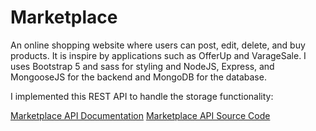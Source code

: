 # Marketplace

An online shopping website where users can post, edit, delete, and buy products. It is inspire by applications such as OfferUp and VarageSale. I uses Bootstrap 5 and sass for styling and NodeJS, Express, and MongooseJS for the backend and MongoDB for the database.

I implemented this REST API to handle the storage functionality:

[Marketplace API Documentation](https://market-api-tuc6.onrender.com/api/docs)
[Marketplace API Source Code](https://github.com/jorgejimenezQ/Marketplace-rest-api)
